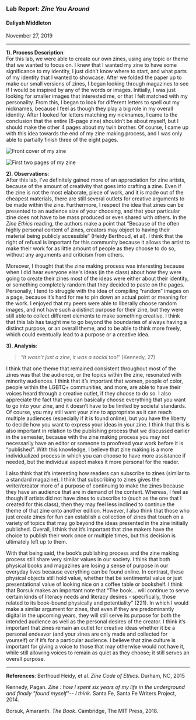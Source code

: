 ### Lab Report: _Zine You Around_ 

#### Daliyah Middleton

November 27, 2019

___

**1). Process Description**:   
For this lab, we were able to create our own zines, using any topic or theme that we wanted to focus on. I knew that I wanted my zine to have some significance to my identity, I just didn’t know where to start, and what parts of my identity that I wanted to showcase. After we folded the paper up to make our small versions of zines, I began looking through magazines to see if I would be inspired by any of the words or images. Initially, I was just looking for smaller images that interested me, or that I felt matched with my personality. From this, I began to look for different letters to spell out my nicknames, because I feel as though they play a big role in my overall identity. After I looked for letters matching my nicknames, I came to the conclusion that the entire (8-page zine) shouldn’t be about myself, but I should make the other 4 pages about my twin brother. Of course, I came up with this idea towards the end of my zine making process, and I was only able to partially finish three of the eight pages.   
 
![Front cover of my zine](/Users/DaliyahM/Documents/GitHub/f19-technologies-of-text-DaliyahM/images/IMG_0958.HEIC)    

![First two pages of my zine](/Users/DaliyahM/Documents/GitHub/f19-technologies-of-text-DaliyahM/images/IMG_0959.HEIC)  
 
    
**2). Observations**:   
After this lab, I’ve definitely gained more of an appreciation for zine artists, because of the amount of creativity that goes into crafting a zine. Even if the zine is not the most elaborate, piece of work, and it is made out of the cheapest materials, there are still several outlets for creative arguments to be made within the zine. Furthermore, I respect the idea that zines can be presented to an audience size of your choosing, and that your particular zine does not have to be mass produced or even shared with others. In the _Zine Ethics_ reading, the authors make a point that “Because of the often highly personal content of zines, creators may object to having their material being publicly accessible” (Heidy Berthoud, et al). I think that the right of refusal is important for this community because it allows the artist to make their work for as little amount of people as they choose to do so, without any arguments and criticism from others.    
 
Moreover, I thought that the zine making process was interesting because when I did hear everyone else's ideas (in the class) about how they were going to create their zines most of the ideas were either about their identity, or something completely random that they decided to paste on the pages. Personally, I tend to struggle with the idea of compiling “random” images on a page, because it’s hard for me to pin down an actual point or meaning for the work. I enjoyed that my peers were able to liberally choose random images, and not have such a distinct purpose for their zine, but they were still able to collect different elements to make something creative. I think that this lab has taught me to go beyond the boundaries of always having a distinct purpose, or an overall theme, and to be able to think more freely, which could eventually lead to a purpose or a creative idea.   
 
**3). Analysis**:   
    
>_“It wasn’t just a zine, it was a social tool”_ (Kennedy, 27)

I think that one theme that remained consistent throughout most of the zines was that the audience, or the topics within the zine, resonated with minority audiences. I think that it’s important that women, people of color, people within the LGBTQ+ communities, and more, are able to have their voices heard through a creative outlet, if they choose to do so. I also appreciate the fact that you can basically choose everything that you want to go into your zine, and it doesn’t have to be limited by societal standards. Of course, you may still want your zine to appropriate as it can reach multiple audiences (especially if it is found online), but you have the liberty to decide how you want to express your ideas in your zine. I think that this is also important in relation to the publishing process that we discussed earlier in the semester, because with the zine making process you may not necessarily have an editor or someone to proofread your work before it is “published”. With this knowledge, I believe that zine making is a more individualized process in which you can choose to have more assistance if needed, but the individual aspect makes it more personal for the reader.    

I also think that it’s interesting how readers can subscribe to zines (similar to a standard magazine). I think that subscribing to zines gives the writer/creator more of a purpose of continuing to make the zines because they have an audience that are in demand of the content. Whereas, I feel as though if artists did not have zines to subscribe to (such as the one that I created for this class), then they may feel less inclined to continue the theme of that zine onto another edition. However, I also think that those who just create zines for fun can establish a collection of zines that touch on a variety of topics that may go beyond the ideas presented in the zine initially published. Overall, I think that it’s important that zine makers have the choice to publish their work once or multiple times, but this decision is ultimately left up to them.   
 
With that being said, the book’s publishing process and the zine making process still share very similar values in our society. I think that both physical books and magazines are losing a sense of purpose in our everyday lives because everything can be found online. In contrast, these physical objects still hold value, whether that be sentimental value or just presentational value of looking nice on a coffee table or bookshelf. I think that Borsuk makes an important note that “The book… will continue to serve certain kinds of literacy needs and literacy desires - specifically, those related to its book-bound physically and potentiality” (221). In which I would make a similar argument for zines, that even if they are predominantly digital in the upcoming years, they will still serve its purpose for both the intended audience as well as the personal desires of the creator. I think it’s important that zines remain an outlet for creative ideas whether it be a personal endeavor (and your zines are only made and collected for yourself) or if it’s for a particular audience. I believe that zine culture is important for giving a voice to those that may otherwise would not have it, while still allowing voices to remain as quiet as they choose; it still serves an overall purpose.   
 
---
**References**:
Berthoud Heidy, et al. _Zine Code of Ethics_. Durham, NC, 2015   
  
Kennedy, Pagan. _Zine : how I spent six years of my life in the underground and finally "found myself"-- I think_. Santa Fe, Santa Fe Writers Project, 2014.   
 
Borsuk, Amaranth. _The Book_. Cambridge, The MIT Press, 2018.  
